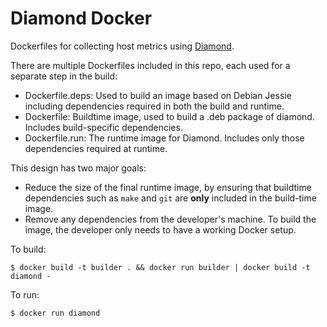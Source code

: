 # Diamond Docker

Dockerfiles for collecting host metrics using [Diamond](https://github.com/python-diamond/Diamond).

There are multiple Dockerfiles included in this repo, each used for a separate step in the build:

 - Dockerfile.deps: Used to build an image based on Debian Jessie including dependencies required in both the build and runtime.
 - Dockerfile: Buildtime image, used to build a .deb package of diamond. Includes build-specific dependencies.
 - Dockerfile.run: The runtime image for Diamond. Includes only those dependencies required at runtime.


This design has two major goals:

- Reduce the size of the final runtime image, by ensuring that buildtime dependencies such as `make` and `git` are **only** included in the build-time image.
- Remove any dependencies from the developer's machine. To build the image, the developer only needs to have a working Docker setup.



To build:

```
$ docker build -t builder . && docker run builder | docker build -t diamond -
```
 
 
To run:

``` 
$ docker run diamond
```
